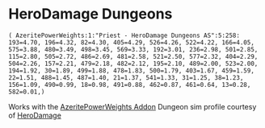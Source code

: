 # HeroDamage Dungeons
```
( AzeritePowerWeights:1:"Priest - HeroDamage Dungeons AS":5:258: 193=4.70, 196=4.32, 82=4.30, 405=4.29, 526=4.26, 522=4.22, 166=4.05, 575=3.88, 480=3.49, 498=3.45, 569=3.33, 192=3.01, 236=2.98, 501=2.85, 115=2.80, 505=2.72, 486=2.69, 481=2.58, 521=2.50, 577=2.32, 404=2.29, 504=2.26, 157=2.21, 479=2.18, 482=2.12, 195=2.10, 489=2.00, 523=2.00, 194=1.92, 30=1.89, 499=1.88, 478=1.83, 500=1.79, 403=1.67, 459=1.59, 22=1.51, 488=1.45, 487=1.40, 21=1.37, 541=1.33, 31=1.25, 38=1.23, 156=1.09, 490=0.99, 18=0.98, 491=0.88, 462=0.87, 461=0.64, 13=0.28, 582=0.01,)
```

 Works with the [AzeritePowerWeights Addon](https://wow.curseforge.com/projects/azeritepowerweights)
 Dungeon sim profile courtesy of [HeroDamage](https://www.herodamage.com/)